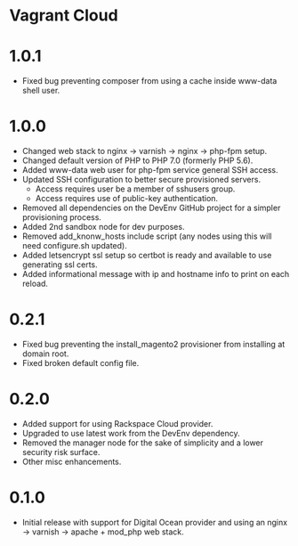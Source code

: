 # Vagrant Cloud

1.0.1
==========

* Fixed bug preventing composer from using a cache inside www-data shell user.

1.0.0
==========

* Changed web stack to nginx -> varnish -> nginx -> php-fpm setup.
* Changed default version of PHP to PHP 7.0 (formerly PHP 5.6).
* Added www-data web user for php-fpm service general SSH access.
* Updated SSH configuration to better secure provisioned servers.
    * Access requires user be a member of sshusers group.
    * Access requires use of public-key authentication.
* Removed all dependencies on the DevEnv GitHub project for a simpler provisioning process.
* Added 2nd sandbox node for dev purposes.
* Removed add_knonw_hosts include script (any nodes using this will need configure.sh updated).
* Added letsencrypt ssl setup so certbot is ready and available to use generating ssl certs.
* Added informational message with ip and hostname info to print on each reload.

0.2.1
==========

* Fixed bug preventing the install_magento2 provisioner from installing at domain root.
* Fixed broken default config file.

0.2.0
==========

* Added support for using Rackspace Cloud provider.
* Upgraded to use latest work from the DevEnv dependency.
* Removed the manager node for the sake of simplicity and a lower security risk surface.
* Other misc enhancements.

0.1.0
==========

* Initial release with support for Digital Ocean provider and using an nginx -> varnish -> apache + mod_php web stack.
